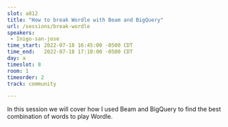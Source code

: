 ```yaml
---
slot: a812
title: "How to break Wordle with Beam and BigQuery"
url: /sessions/break-wordle
speakers:
 - Inigo-san-jose
time_start: 2022-07-18 16:45:00 -0500 CDT
time_end:   2022-07-18 17:10:00 -0500 CDT
day: a
timeslot: 8
room: 1
timeorder: 2
track: community

---
```


In this session we will cover how I used Beam and BigQuery to find the best combination of words to play Wordle.